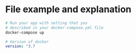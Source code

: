# File example and explanation

```bash
# Run your app with setting that you 
# described in your docker-compose.yml file 
docker-compose up
```

```yml
# Version of docker
version: "3.7
```
